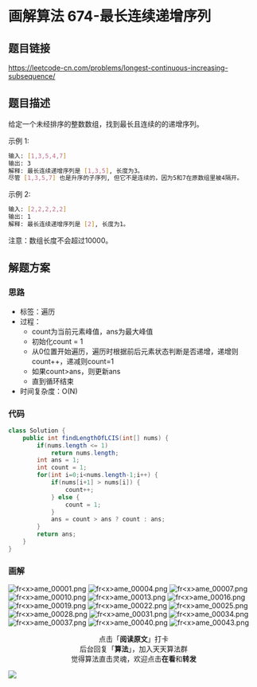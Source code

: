 # 画解算法 674-最长连续递增序列

## 题目链接

https://leetcode-cn.com/problems/longest-continuous-increasing-subsequence/

## 题目描述

给定一个未经排序的整数数组，找到最长且连续的的递增序列。

示例 1:

```bash
输入: [1,3,5,4,7]
输出: 3
解释: 最长连续递增序列是 [1,3,5], 长度为3。
尽管 [1,3,5,7] 也是升序的子序列, 但它不是连续的，因为5和7在原数组里被4隔开。 
```

示例 2:

```bash
输入: [2,2,2,2,2]
输出: 1
解释: 最长连续递增序列是 [2], 长度为1。
```

注意：数组长度不会超过10000。


## 解题方案

### 思路

- 标签：遍历
- 过程：
  - count为当前元素峰值，ans为最大峰值
  - 初始化count = 1
  - 从0位置开始遍历，遍历时根据前后元素状态判断是否递增，递增则count++，递减则count=1
  - 如果count>ans，则更新ans
  - 直到循环结束
- 时间复杂度：O(N)

### 代码

```java
class Solution {
    public int findLengthOfLCIS(int[] nums) {
        if(nums.length <= 1)
            return nums.length;
        int ans = 1;
        int count = 1;
        for(int i=0;i<nums.length-1;i++) {
            if(nums[i+1] > nums[i]) {
                count++;
            } else {  
                count = 1;
            }
            ans = count > ans ? count : ans;
        }
        return ans;
    }
}
```

### 画解

![fr&lt;x&gt;ame_00001.png](https://i.loli.net/2019/05/26/5cea0981c188984185.png)
![fr&lt;x&gt;ame_00004.png](https://i.loli.net/2019/05/26/5cea0983bd0bf45921.png)
![fr&lt;x&gt;ame_00007.png](https://i.loli.net/2019/05/26/5cea0981befc650919.png)
![fr&lt;x&gt;ame_00010.png](https://i.loli.net/2019/05/26/5cea0981c683710897.png)
![fr&lt;x&gt;ame_00013.png](https://i.loli.net/2019/05/26/5cea0981d666546235.png)
![fr&lt;x&gt;ame_00016.png](https://i.loli.net/2019/05/26/5cea0981bd08f75273.png)
![fr&lt;x&gt;ame_00019.png](https://i.loli.net/2019/05/26/5cea09821487554192.png)
![fr&lt;x&gt;ame_00022.png](https://i.loli.net/2019/05/26/5cea0983b596f44218.png)
![fr&lt;x&gt;ame_00025.png](https://i.loli.net/2019/05/26/5cea098370af850633.png)
![fr&lt;x&gt;ame_00028.png](https://i.loli.net/2019/05/26/5cea0983b5afd37162.png)
![fr&lt;x&gt;ame_00031.png](https://i.loli.net/2019/05/26/5cea098e5df6c18008.png)
![fr&lt;x&gt;ame_00034.png](https://i.loli.net/2019/05/26/5cea098e2d95f23768.png)
![fr&lt;x&gt;ame_00037.png](https://i.loli.net/2019/05/26/5cea098e809d685925.png)
![fr&lt;x&gt;ame_00040.png](https://i.loli.net/2019/05/26/5cea098e2dd7347972.png)
![fr&lt;x&gt;ame_00043.png](https://i.loli.net/2019/05/26/5cea098e6bb7383654.png)

<span style="display:block;text-align:center;">点击「<strong>阅读原文</strong>」打卡</span>
<span style="display:block;text-align:center;">后台回复「<strong>算法</strong>」，加入天天算法群</span>
<span style="display:block;text-align:center;">觉得算法直击灵魂，欢迎点击<strong>在看</strong>和<strong>转发</strong></span>

![](https://i.loli.net/2019/05/20/5ce23b33cc01d73486.gif)